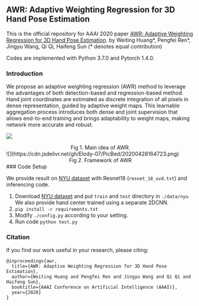 ## AWR: Adaptive Weighting Regression for 3D Hand Pose Estimation

This is the official repository for AAAI 2020 paper [AWR: Adaptive Weighting Regression for 3D Hand Pose Estimation](https://www.aaai.org//Papers//AAAI//2020GB//AAAI-HuangW.4059.pdf). by Weiting Huang\*, Pengfei Ren\*, Jingyu Wang, Qi Qi, Haifeng Sun  (* denotes equal contribution)

Codes are implemented with Python 3.7.0 and Pytorch 1.4.0.

### Introduction

We propose an adaptive weighting regression (AWR) method to leverage the advantages of both detection-based and regression-based method. Hand joint coordinates are estimated as discrete integration of all pixels in dense representation, guided by adaptive weight maps. This learnable aggregation  process  introduces  both  dense  and  joint  supervision that allows end-to-end training and brings adaptability to weight maps, making network more accurate and robust. 

![](https://cdn.jsdelivr.net/gh/Elody-07/PicBed/20200428164654.png)

<div align=center> Fig 1. Main idea of AWR.</div>
![](https://cdn.jsdelivr.net/gh/Elody-07/PicBed/20200428164723.png)

<div align=center> Fig 2. Framework of AWR</div>
### Code Setup

We provide result on [NYU dataset](https://jonathantompson.github.io/NYU_Hand_Pose_Dataset.htm) with Resnet18 (`resnet_18_uvd.txt`) and inferencing code. 

1. Download  [NYU dataset](https://jonathantompson.github.io/NYU_Hand_Pose_Dataset.htm) and put `train` and `test` directory in `./data/nyu`. We also provide hand center trained using a separate 2DCNN. 
2. `pip install -r requirements.txt`
4. Modify `./config.py` according to your setting.
5. Run code `python test.py`

### Citation

If you find our work useful in your research, please citing:

```
@inproceedings{awr,
  title={AWR: Adaptive Weighting Regression for 3D Hand Pose Estimation},
  author={Weiting Huang and Pengfei Ren and Jingyu Wang and Qi Qi and Haifeng Sun},
  booktitle={AAAI Conference on Artificial Intelligence (AAAI)},
  year={2020}
}
```

